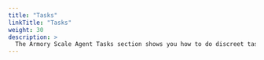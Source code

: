 ```yaml
---
title: "Tasks"
linkTitle: "Tasks"
weight: 30
description: >
  The Armory Scale Agent Tasks section shows you how to do discreet tasks in the Scale Agent.
---
```


